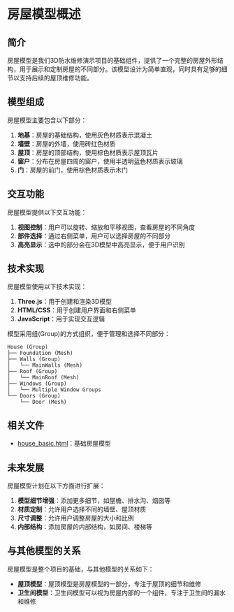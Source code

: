 # 房屋模型概述

## 简介

房屋模型是我们3D防水维修演示项目的基础组件，提供了一个完整的房屋外形结构，用于展示和定制房屋的不同部分。该模型设计为简单直观，同时具有足够的细节以支持后续的屋顶维修功能。

## 模型组成

房屋模型主要包含以下部分：

1. **地基**：房屋的基础结构，使用灰色材质表示混凝土
2. **墙壁**：房屋的外墙，使用砖红色材质
3. **屋顶**：房屋的顶部结构，使用棕色材质表示屋顶瓦片
4. **窗户**：分布在房屋四周的窗户，使用半透明蓝色材质表示玻璃
5. **门**：房屋的前门，使用棕色材质表示木门

## 交互功能

房屋模型提供以下交互功能：

1. **视图控制**：用户可以旋转、缩放和平移视图，查看房屋的不同角度
2. **部件选择**：通过右侧菜单，用户可以选择房屋的不同部分
3. **高亮显示**：选中的部分会在3D模型中高亮显示，便于用户识别

## 技术实现

房屋模型使用以下技术实现：

1. **Three.js**：用于创建和渲染3D模型
2. **HTML/CSS**：用于创建用户界面和右侧菜单
3. **JavaScript**：用于实现交互逻辑

模型采用组(Group)的方式组织，便于管理和选择不同部分：

```
House (Group)
├── Foundation (Mesh)
├── Walls (Group)
│   └── MainWalls (Mesh)
├── Roof (Group)
│   └── MainRoof (Mesh)
├── Windows (Group)
│   └── Multiple Window Groups
└── Doors (Group)
    └── Door (Mesh)
```

## 相关文件

- [house_basic.html](../../models/house/house_basic.html)：基础房屋模型

## 未来发展

房屋模型计划在以下方面进行扩展：

1. **模型细节增强**：添加更多细节，如屋檐、排水沟、烟囱等
2. **材质定制**：允许用户选择不同的墙壁、屋顶材质
3. **尺寸调整**：允许用户调整房屋的大小和比例
4. **内部结构**：添加房屋的内部结构，如房间、楼梯等

## 与其他模型的关系

房屋模型是整个项目的基础，与其他模型的关系如下：

- **屋顶模型**：屋顶模型是房屋模型的一部分，专注于屋顶的细节和维修
- **卫生间模型**：卫生间模型可以视为房屋内部的一个组件，专注于卫生间的漏水和维修
